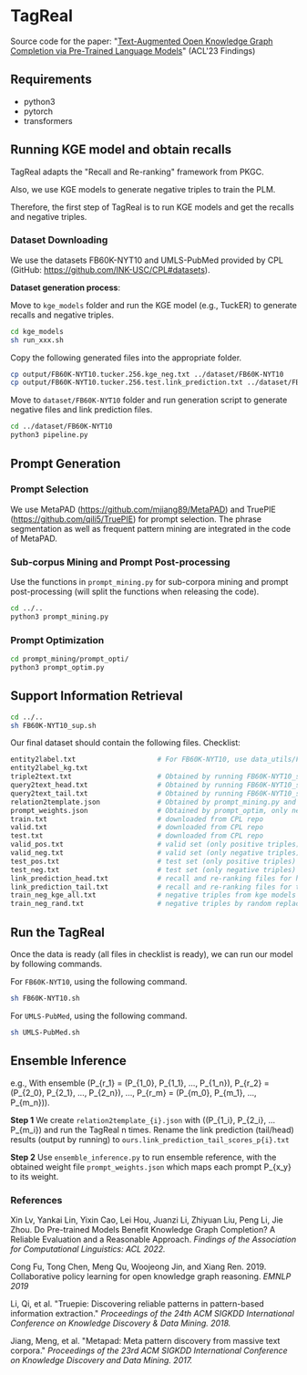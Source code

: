 # TagReal

Source code for the paper: "[Text-Augmented Open Knowledge Graph Completion via
Pre-Trained Language Models](http://hanj.cs.illinois.edu/pdf/acl23_pjiang.pdf)" (ACL'23 Findings)


## Requirements

- python3 
- pytorch 
- transformers 

## Running KGE model and obtain recalls

TagReal adapts the "Recall and Re-ranking" framework from PKGC.

Also, we use KGE models to generate negative triples to train the PLM.

Therefore, the first step of TagReal is to run KGE models and get the recalls and negative triples.

### Dataset Downloading

We use the datasets FB60K-NYT10 and UMLS-PubMed provided by CPL (GitHub: https://github.com/INK-USC/CPL#datasets).


**Dataset generation process**:

Move to `kge_models` folder and run the KGE model (e.g., TuckER) to generate recalls and negative triples.

``` bash
cd kge_models
sh run_xxx.sh
```

Copy the following generated files into the appropriate folder.

``` bash
cp output/FB60K-NYT10.tucker.256.kge_neg.txt ../dataset/FB60K-NYT10
cp output/FB60K-NYT10.tucker.256.test.link_prediction.txt ../dataset/FB60K-NYT10
```

Move to `dataset/FB60K-NYT10` folder and run generation script to generate negative files and link prediction files.

``` bash
cd ../dataset/FB60K-NYT10
python3 pipeline.py
```

## Prompt Generation


### Prompt Selection
We use MetaPAD (https://github.com/mjiang89/MetaPAD) and TruePIE (https://github.com/qili5/TruePIE) for prompt selection.
The phrase segmentation as well as frequent pattern mining are integrated in the code of MetaPAD. 


### Sub-corpus Mining and Prompt Post-processing
Use the functions in `prompt_mining.py` for sub-corpora mining and prompt post-processing (will split the functions when releasing the code).

``` bash
cd ../..
python3 prompt_mining.py
```

### Prompt Optimization

``` bash
cd prompt_mining/prompt_opti/
python3 prompt_optim.py
```


## Support Information Retrieval

``` bash
cd ../..
sh FB60K-NYT10_sup.sh
```

Our final dataset should contain the following files.
Checklist:
``` bash
entity2label.txt                    # For FB60K-NYT10, use data_utils/FBNYT_mapping.ipynb to generate mapping. For UMLS-PubMed, use data_utils/UMLS_mapping.ipynb.
entity2label_kg.txt                 
triple2text.txt                     # Obtained by running FB60K-NYT10_sup.sh / UMLS-PubMed_sup.sh
query2text_head.txt                 # Obtained by running FB60K-NYT10_sup.sh / UMLS-PubMed_sup.sh
query2text_tail.txt                 # Obtained by running FB60K-NYT10_sup.sh / UMLS-PubMed_sup.sh
relation2template.json              # Obtained by prompt_mining.py and prompt_optim.py.
prompt_weights.json                 # Obtained by prompt_optim, only needed when run ensemble_inference.py
train.txt                           # downloaded from CPL repo
valid.txt                           # downloaded from CPL repo
test.txt                            # downloaded from CPL repo
valid_pos.txt                       # valid set (only positive triples) for triple classification, obtained by pipeline.py
valid_neg.txt                       # valid set (only negative triples) for triple classification, obtained by pipeline.py
test_pos.txt                        # test set (only positive triples) for triple classification, obtained by pipeline.py
test_neg.txt                        # test set (only negative triples) for triple classification, obtained by pipeline.py
link_prediction_head.txt            # recall and re-ranking files for head entity link prediction, obtained by pipeline.py with the recalls from KGE
link_prediction_tail.txt            # recall and re-ranking files for tail entity link prediction, obtained by pipeline.py with the recalls from KGE
train_neg_kge_all.txt               # negative triples from kge models for training, obtained by pipeline.py
train_neg_rand.txt                  # negative triples by random replacement for training, obtained by pipeline.py
```

## Run the TagReal 

Once the data is ready (all files in checklist is ready), we can run our model by following commands.

For `FB60K-NYT10`, using the following command.

``` bash
sh FB60K-NYT10.sh
```

For `UMLS-PubMed`, using the following command.

``` bash
sh UMLS-PubMed.sh
```

## Ensemble Inference

e.g., With ensemble (P_{r_1} = (P_{1_0}, P_{1_1}, ..., P_{1_n}), P_{r_2} = (P_{2_0}, P_{2_1}, ..., P_{2_n}), ..., P_{r_m} = (P_{m_0}, P_{m_1}, ..., P_{m_n})).

**Step 1**
We create ``` relation2template_{i}.json ``` with ((P_{1_i}, P_{2_i}, ... P_{m_i}) and run the TagReal n times.
Rename the link prediction (tail/head) results (output by running) to ``` ours.link_prediction_tail_scores_p{i}.txt ```

**Step 2**
Use ``` ensemble_inference.py ``` to run ensemble reference, with the obtained weight file ``` prompt_weights.json ``` which maps each prompt P_{x_y} to its weight.


### References
Xin Lv, Yankai Lin, Yixin Cao, Lei Hou, Juanzi Li, Zhiyuan Liu, Peng Li, Jie Zhou. Do Pre-trained Models Benefit Knowledge Graph Completion? A Reliable Evaluation and a Reasonable Approach. *Findings of the Association for Computational Linguistics: ACL 2022.*

Cong Fu, Tong Chen, Meng Qu, Woojeong Jin, and Xiang Ren. 2019. Collaborative policy learning for open knowledge graph reasoning. *EMNLP 2019*

Li, Qi, et al. "Truepie: Discovering reliable patterns in pattern-based information extraction." *Proceedings of the 24th ACM SIGKDD International Conference on Knowledge Discovery & Data Mining. 2018.*

Jiang, Meng, et al. "Metapad: Meta pattern discovery from massive text corpora." *Proceedings of the 23rd ACM SIGKDD International Conference on Knowledge Discovery and Data Mining. 2017.*
